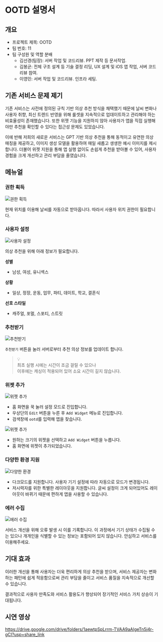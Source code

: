 # OOTD 설명서
## 개요
- 프로젝트 제목: OOTD
- 팀 번호: 11
- 팀 구성원 및 역할 분배
	- 김선경(팀장): 서버 작업 및 코드리뷰. PPT 제작 등 문서작업.
	- 김봉균: 전체 구조 설계 등 기술 결정 리딩, UX 설계 및 iOS 앱 작업, 서버 코드리뷰 참여.
	- 이영민: 서버 작업 및 코드리뷰. 인프라 세팅.


## 기존 서비스 문제 제기
기존 서비스는 사전에 정의된 규칙 기반 의상 추천 방식을 채택했기 때문에 날씨 변화나 사용자 취향, 최신 트렌드 반영을 위해 룰셋을 지속적으로 업데이트하고 관리해야 하는 비효율성이 존재했습니다. 또한 위젯 기능을 지원하지 않아 사용자가 앱을 직접 실행해야만 추천을 확인할 수 있다는 접근성 문제도 있었습니다.

이에 반해 저희의 새로운 서비스는 GPT 기반 의상 추천을 통해 동적이고 유연한 의상 매칭을 제공하고, 이미지 생성 모델을 활용하여 매일 새롭고 생생한 예시 이미지를 제시합니다. 더불어 위젯 지원을 통해 앱 실행 없이도 손쉽게 추천을 받아볼 수 있어, 사용자 경험을 크게 개선하고 관리 부담을 줄였습니다.


## 메뉴얼

### 권한 획득

![권한 획득](./img/Frame%201.png)

현재 위치를 이용해 날씨를 자동으로 받아옵니다. 따라서 사용자 위치 권한이 필요합니다.


### 사용자 설정

![사용자 설정](./img/Frame%202.png)

의상 추천을 위해 아래 정보가 필요합니다.

**성별**
- 남성, 여성, 유니섹스

**상황**
- 일상, 정장, 운동, 업무, 파티, 데이트, 학교, 결혼식

**선호 스타일**
- 캐주얼, 포멀, 스포티, 스트릿


### 추천받기

![추천받기](./img/Frame%203.png)

`추천받기` 버튼을 눌러 서버로부터 추천 의상 정보를 업데이트 합니다.


> 💡  
> 최초 실행 시에는 시간이 조금 걸릴 수 있으나  
> 이후에는 캐싱이 적용되어 있어 소요 시간이 길지 않습니다.


### 위젯 추가

![위젯 추가](./img/Frame%204.png)

- 홈 화면을 꾹 눌러 설정 모드로 진입합니다.
- 우상단의 `Edit` 버튼을 누른 후 `Add Widget` 메뉴로 진입합니다.
- 검색창에 `ootd`를 입력해 앱을 찾습니다.

![위젯 추가](./img/Frame%205.png)
- 원하는 크기의 위젯을 선택하고 `Add Widget` 버튼을 누릅니다.
- 홈 화면에 위젯이 추가되었습니다.


### 다양한 환경 지원

![다양한 환경](./img/Frame%206.png)

- 다크모드를 지원합니다. 사용자 기기 설정에 따라 자동으로 모드가 변경됩니다.
- 저시력자를 위한 특별한 레이아웃을 지원합니다. 글씨 설정이 크게 되어있어도 레이아웃이 바뀌기 때문에 편하게 앱을 사용할 수 있습니다.


### 에러 수집

![에러 수집](./img/Frame%207.png)

서비스 개선을 위해 오류 발생 시 이를 기록합니다. 이 과정에서 기기 상태가 수집될 수는 있으나 개개인을 식별할 수 있는 정보는 포함되어 있지 않습니다. 안심하고 서비스를 이용해주세요.


## 기대 효과
이러한 개선을 통해 사용자는 더욱 편리하게 의상 추천을 받으며, 서비스 제공자는 변화하는 패턴에 쉽게 적응함으로써 관리 부담을 줄이고 서비스 품질을 지속적으로 개선할 수 있습니다. 

결과적으로 사용자 만족도와 서비스 활용도가 향상되어 장기적인 서비스 가치 상승이 기대됩니다.

## 시연 영상
https://drive.google.com/drive/folders/1aewtpSpLrrm-TVAA9aAlgeTn5j4r-gCI?usp=share_link
